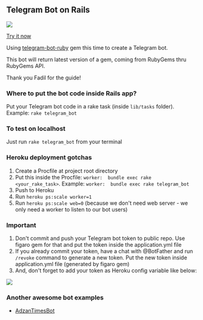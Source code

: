 ## Telegram Bot on Rails

![](http://i.imgur.com/MQ857sS.jpg)

[Try it now](https://telegram.me/rubygemsversionbot)

Using [telegram-bot-ruby](https://github.com/atipugin/telegram-bot-ruby) gem this time to create a Telegram bot.

This bot will return latest version of a gem, coming from RubyGems thru RubyGems API.

Thank you Fadil for the guide!

### Where to put the bot code inside Rails app?

Put your Telegram bot code in a rake task (inside `lib/tasks` folder). Example: `rake telegram_bot`

### To test on localhost

Just run `rake telegram_bot` from your terminal

### Heroku deployment gotchas

1. Create a Procfile at project root directory
2. Put this inside the Procfile: `worker:  bundle exec rake <your_rake_task>`. Example: `worker:  bundle exec rake telegram_bot`
3. Push to Heroku
4. Run `heroku ps:scale worker=1`
5. Run `heroku ps:scale web=0` (because we don't need web server - we only need a worker to listen to our bot users)

### Important

1. Don't commit and push your Telegram bot token to public repo. Use figaro gem for that and put the token inside the application.yml file
2. If you already commit your token, have a chat with @BotFather and run `/revoke` command to generate a new token. Put the new token inside application.yml file (generated by figaro gem)
3. And, don't forget to add your token as Heroku config variable like below:

![](http://i.imgur.com/naG4Um6.png)

### Another awesome bot examples

- [AdzanTimesBot](https://github.com/xymerz1/AdzanTimesBot)
